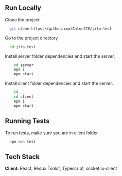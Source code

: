 ## Run Locally

Clone the project

```bash
  git clone https://github.com/Anton278/jito-test
```

Go to the project directory

```bash
  cd jito-test
```

Install server folder dependencies and start the server.

```bash
    cd server
    npm i
    npm start
```

Install client folder dependencies and start the server.

```bash
    cd ..
    cd client
    npm i
    npm start
```

## Running Tests

To run tests, make sure you are in client folder

```bash
  npm run test
```

## Tech Stack

**Client:** React, Redux Tookit, Typescript, socket.io-client
